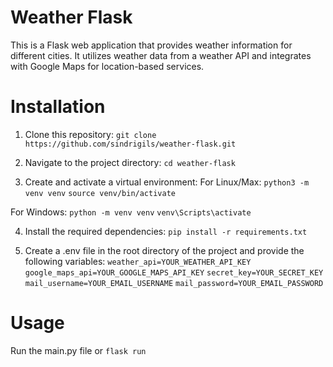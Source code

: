 # Weather Flask

This is a Flask web application that provides weather information for different cities. It utilizes weather data from a weather API and integrates with Google Maps for location-based services.

# Installation

1. Clone this repository:
   `git clone https://github.com/sindrigils/weather-flask.git`

2. Navigate to the project directory:
   `cd weather-flask`

3. Create and activate a virtual environment:
   For Linux/Max:
   `python3 -m venv venv`
   `source venv/bin/activate`

For Windows:
`python -m venv venv`
`venv\Scripts\activate`

4. Install the required dependencies:
   `pip install -r requirements.txt`

5. Create a .env file in the root directory of the project and provide the following variables:
   `weather_api=YOUR_WEATHER_API_KEY`
   `google_maps_api=YOUR_GOOGLE_MAPS_API_KEY`
   `secret_key=YOUR_SECRET_KEY`
   `mail_username=YOUR_EMAIL_USERNAME`
   `mail_password=YOUR_EMAIL_PASSWORD`

# Usage

Run the main.py file
or `flask run`

